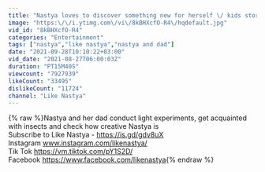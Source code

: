 ```yaml
---
title: "Nastya loves to discover something new for herself \/ kids stories"
image: "https:\/\/i.ytimg.com\/vi\/8kBHXcfO-R4\/hqdefault.jpg"
vid_id: "8kBHXcfO-R4"
categories: "Entertainment"
tags: ["nastya","like nastya","nastya and dad"]
date: "2021-09-28T10:10:22+03:00"
vid_date: "2021-08-27T06:00:03Z"
duration: "PT15M40S"
viewcount: "7927939"
likeCount: "33495"
dislikeCount: "11724"
channel: "Like Nastya"
---
```

{% raw %}Nastya and her dad conduct light experiments, get acquainted with insects and check how creative Nastya is<br />Subscribe to Like Nastya - <a rel="nofollow" target="blank" href="https://is.gd/gdv8uX">https://is.gd/gdv8uX</a><br />Instagram www.instagram.com/likenastya/<br />Tik Tok        <a rel="nofollow" target="blank" href="https://vm.tiktok.com/pY1S2D/">https://vm.tiktok.com/pY1S2D/</a><br />Facebook    <a rel="nofollow" target="blank" href="https://www.facebook.com/likenastya">https://www.facebook.com/likenastya</a>{% endraw %}

